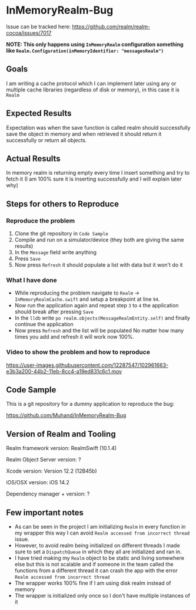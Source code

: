# InMemoryRealm-Bug
Issue can be tracked here: https://github.com/realm/realm-cocoa/issues/7017

**NOTE: This only happens using `InMemoryRealm` configuration something like `Realm.Configuration(inMemoryIdentifier: "messagesRealm")`**

## Goals
I am writing a cache protocol which I can implement later using any or multiple cache libraries (regardless of disk or memory), in this case it is `Realm`

## Expected Results
Expectation was when the save function is called realm should successfully save the object in memory and when retrieved it should return it successfully or return all objects. 

## Actual Results
In memory realm is returning empty every time I insert something and try to fetch it (I am 100% sure it is inserting successfully and I will explain later why)

## Steps for others to Reproduce
### Reproduce the problem
1. Clone the git repository in `Code Sample`
2. Compile and run on a simulator/device (they both are giving the same results)
3. In the `Message` field write anything
4. Press `Save`
5. Now press `Refresh` it should populate a list with data but it won't do it

### What I have done
- While reproducing the problem navigate to `Realm` -> `InMemoryRealmCache.swift` and setup a breakpoint at line `94`.
- Now run the application again and repeat step `3` to `4` the application should break after pressing `Save`
- In the `lldb` write `po realm.objects(MessageRealmEntity.self)` and finally continue the application
- Now press `Refresh` and the list will be populated No matter how many times you add and refresh it will work now 100%.

### Video to show the problem and how to reproduce
https://user-images.githubusercontent.com/12287547/102961663-e3b3a200-44b2-11eb-8cc4-a19ed831c6c1.mov

## Code Sample
This is a git repository for a dummy application to reproduce the bug: 

https://github.com/Muhand/InMemoryRealm-Bug

## Version of Realm and Tooling

Realm framework version: RealmSwift (10.1.4)

Realm Object Server version: ?

Xcode version: Version 12.2 (12B45b)

iOS/OSX version: iOS 14.2

Dependency manager + version: ?

## Few important notes
- As can be seen in the project I am initializing `Realm` in every function in my wrapper this way I can avoid `Realm accessed from incorrect thread` issue.
- However, to avoid realm being initialized on different threads I made sure to set a `DispatchQueue` in which they all are initialized and ran in.
- I have tried making my `Realm` object to be static and living somewhere else but this is not scalable and if someone in the team called the functions from a different thread it can crash the app with the error `Realm accessed from incorrect thread` 
- The wrapper works 100% fine if I am using disk realm instead of memory
- The wrapper is initialized only once so I don't have multiple instances of it
